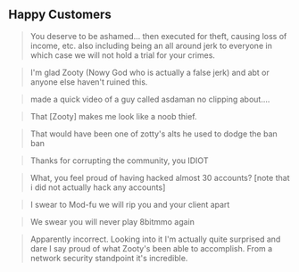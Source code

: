## Happy Customers
>You deserve to be ashamed... then executed for theft, causing loss of income, etc. also including being an all around jerk to everyone in which case we will not hold a trial for your crimes.

>I'm glad Zooty (Nowy God who is actually a false jerk) and abt or anyone else haven't ruined this. 

>made a quick video of a guy called asdaman no clipping about....

>That [Zooty] makes me look like a noob thief.

>That would have been one of zotty's alts he used to dodge the ban ban 

>Thanks for corrupting the community, you IDIOT

>What, you feel proud of having hacked almost 30 accounts? [note that i did not actually hack any accounts]

>I swear to Mod-fu we will rip you and your client apart

>We swear you will never play 8bitmmo again

>Apparently incorrect. Looking into it I'm actually quite surprised and dare I say proud of what Zooty's been able to accomplish. From a network security standpoint it's incredible.

